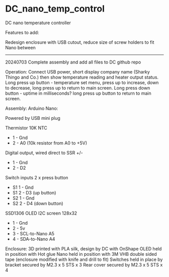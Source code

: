 # DC_nano_temp_control

DC nano temperature controller


Features to add:

Redesign enclosure with USB cutout, reduce size of screw holders to fit Nano between


**************************************************************
20240703 Complete assembly and add all files to DC github repo


Operation:
Connect USB power, short display company name (Sharky Thingo and Co.) then show temperature reading and heater output status.
Long press up button - temperature set menu, press up to increase, down to decrease, long press up to return to main screen.
Long press down button - uptime in milliseconds? long press up button to return to main screen.


Assembly:
Arduino Nano:

Powered by USB mini plug

Thermistor 10K NTC
 * 1 - Gnd
 * 2 - A0 (10k resistor from A0 to +5V)

Digital output, wired direct to SSR +/-
 * 1 - Gnd
 * 2 - D2

Switch inputs 2 x press button
 * S1 1 - Gnd
 * S1 2 - D3 (up button)
 * S2 1 - Gnd
 * S2 2 - D4 (down button)

SSD1306 OLED I2C screen 128x32
 * 1 - Gnd
 * 2 - 5v
 * 3 - SCL-to-Nano A5
 * 4 - SDA-to-Nano A4


Enclosure:
3D printed with PLA silk, design by DC with OnShape
OLED held in position with Hot glue
Nano held in position with 3M VHB double sided tape (enclosure modified with knife and drill to fit)
Switches held in place by bracket secured by M2.3 x 5 STS x 3
Rear cover secured by M2.3 x 5 STS x 4
